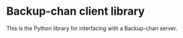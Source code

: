 # Backup-chan client library

This is the Python library for interfacing with a Backup-chan server.
